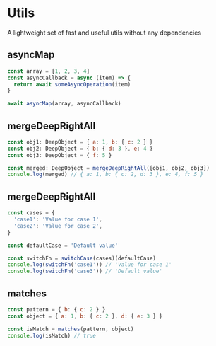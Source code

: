 # Utils

A lightweight set of fast and useful utils without any dependencies

## asyncMap

```js
const array = [1, 2, 3, 4]
const asyncCallback = async (item) => {
  return await someAsyncOperation(item)
}

await asyncMap(array, asyncCallback)

```

## mergeDeepRightAll

```js
const obj1: DeepObject = { a: 1, b: { c: 2 } }
const obj2: DeepObject = { b: { d: 3 }, e: 4 }
const obj3: DeepObject = { f: 5 }

const merged: DeepObject = mergeDeepRightAll([obj1, obj2, obj3])
console.log(merged) // { a: 1, b: { c: 2, d: 3 }, e: 4, f: 5 }


```

## mergeDeepRightAll

```js
const cases = {
  'case1': 'Value for case 1',
  'case2': 'Value for case 2',
}

const defaultCase = 'Default value'

const switchFn = switchCase(cases)(defaultCase)
console.log(switchFn('case1')) // 'Value for case 1'
console.log(switchFn('case3')) // 'Default value'

```

## matches

```js
const pattern = { b: { c: 2 } }
const object = { a: 1, b: { c: 2 }, d: { e: 3 } }

const isMatch = matches(pattern, object)
console.log(isMatch) // true
```
